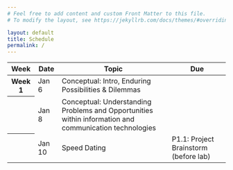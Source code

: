 ```yaml
---
# Feel free to add content and custom Front Matter to this file.
# To modify the layout, see https://jekyllrb.com/docs/themes/#overriding-theme-defaults

layout: default
title: Schedule
permalink: /
---
```


<table class="schedule">
    <thead>
        <tr>
            <th>Week</th>
            <th>Date</th>
            <th>Topic</th>
            <th>Due</th>
        </tr>
    </thead>
    <tbody>
        <tr>
            <th>Week 1</th>
            <td>Jan 6</td>
            <td>
                Conceptual: Intro, Enduring Possibilities & Dilemmas
            </td>
            <td></td>
        </tr>
        <tr>
            <th>&nbsp;</th>
            <td>Jan 8</td>
            <td>
                Conceptual: Understanding Problems and Opportunities within information and communication technologies
            </td>
            <td></td>
        </tr>
        <tr>
            <th>&nbsp;</th>
            <td>Jan 10</td>
            <td>Speed Dating</td>
            <td>P1.1: Project Brainstorm (before lab)</td>
        </tr>
    </tbody>
</table>

